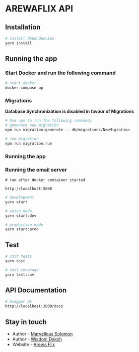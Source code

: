 # AREWAFLIX API

## Installation

```bash
# install dependencies
yarn install
```

## Running the app

### Start Docker and run the following command

```bash
# start docker
docker-compose up
```

### Migrations

<b>Database Synchronization is disabled in favour of Migrations</b>

```bash
# Use npm to run the following commands
# generate new migration
npm run migration:generate -- db/migrations/NewMigration

# run migration
npm run migration:run
```

### Running the app

### Running the email server

```
# run after docker container started

http://localhost:5000

```

```bash
# development
yarn start

# watch mode
yarn start:dev

# production mode
yarn start:prod
```

## Test

```bash
# unit tests
yarn test

# test coverage
yarn test:cov
```

## API Documentation

```bash
# Swagger UI
http://localhost:3000/docs
```

## Stay in touch

- Author - [Marvellous Solomon](https://github.com/marvel6)
- Author - [Wisdom Dakoh](https://github.com/dakohhh)
- Website - [Arewa Flix](https://arewaflix)
